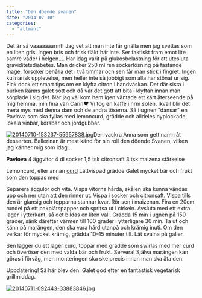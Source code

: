 ```yaml
---
title: "Den döende svanen"
date: "2014-07-10"
categories: 
  - "allmant"
---
```


Det är så vaaaaaaarmt! Jag vet att man inte får gnälla men jag svettas som en liten gris. Ingen bris och frisk fläkt här inte. Ser faktiskt fram emot lite sämre väder i helgen.... Har idag varit på glukosbelastning för att utesluta graviditetsdiabetes. Man dricker 250 ml ren sockerlösning på fastande mage, försöker behålla det i två timmar och sen får man stick i fingret. Ingen kulinarisk upplevelse, men heller inte så jobbigt som alla har stönat ur sig. Fick dock ett smart tips om en klyfta citron i handväskan. Det där sista i burken känns galet sött och då var det gott att bita i klyftan innan man sörplade i sig det. När jag väl kom hem igen väntade ett kärt återseende på mig hemma, min fina vän Carin❤️ Vi tog en kaffe i hrm solen. Ikväll blir det mera mys med denna dam och de andra töserna. Så i ugnen "dansar" en Pavlova som ska fyllas med lemoncurd, grädde och alldeles nyplockade, lokala vinbär, körsbär och jordgubbar.  
  
[![20140710-153237-55957838.jpg](images/20140710-153237-55957838.jpg)](http://import.local/wp-content/uploads/2014/07/20140710-153237-55957838.jpg)Den vackra Anna som gett namn åt desserten. Ballerinan är mest känd för sin roll den döende Svanen, vilken jag känner mig som idag...

**Pavlova** 4 äggvitor 4 dl socker 1,5 tsk citronsaft 3 tsk maizena stärkelse

Lemoncurd, eller annan [curd](http://import.local/2012/03/27/grapecurd/) Lättvispad grädde Galet mycket bär och frukt som den toppas med

Separera äggulor och vita. Vispa vitorna hårda, skålen ska kunna vändas upp och ner utan att den rinner ut. Vispa i socker och citronsaft. Vispa tills den är glansig och topparna stannar kvar. Rör sen i maizenan. Fira en 20cm rundel på ett bakplåtspapper och spritsa ut i cirkeln. Avsluta med ett extra lager i ytterkant, så det bildas en liten vall. Grädda 15 min i ugnen på 150 grader, sänk därefter värmen till 100 grader i ytterligare 30 min. Ta ut och känn på marängen, den ska vara hård utanpå och krämig inuti. Om den verkar för mycket krämig, grädda 10–15 minuter till. Låt svalna på galler.

Sen lägger du ett lager curd, toppar med grädde som swirlas med mer curd och överöser den med valda bär och frukt. Servera! Själva marängen kan göras i förväg, men monteringen ska ske precis innan man ska äta den.

Uppdatering! Så här blev den. Galet god efter en fantastisk vegetarisk grillmiddag.  
  
[![20140711-092443-33883846.jpg](images/20140711-092443-33883846.jpg)](http://import.local/wp-content/uploads/2014/07/20140711-092443-33883846.jpg)
